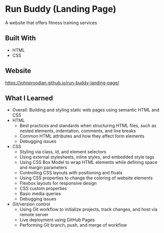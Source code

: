 # Run Buddy (Landing Page)
A website that offers fitness training services

## Built With
* HTML
* CSS

## Website
https://johnproodian.github.io/run-buddy-landing-page/

## What I Learned
* Overall: Building and styling static web pages using semantic HTML and CSS
* HTML
  * Best practices and standards when structuring HTML files, such as nested elements, indentation, comments, and line breaks
  * Common HTML attributes and how they affect form elements
  * Debugging issues
* CSS
  * Styling via class, id, and element selectors
  * Using external stylesheets, inline styles, and embedded style tags
  * Using CSS Box Model to wrap HTML elements while defining space and margin parameters
  * Controlling CSS layouts with positioning and floats
  * Using CSS properties to change the coloring of website elements
  * Flexbox layouts for responsive design
  * CSS custom properties
  * Basic media queries
  * Debugging issues
* Git/version control
  * Using Git workflow to initialize projects, track changes, and host via remote server
  * Live deployment using GitHub Pages
  * Performing Git branch, push, and merge of workflow


